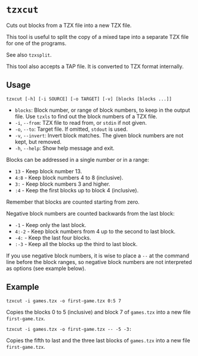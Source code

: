 # `tzxcut`

Cuts out blocks from a TZX file into a new TZX file.

This tool is useful to split the copy of a mixed tape into a separate TZX file for one of the programs.

See also `tzxsplit`.

This tool also accepts a TAP file. It is converted to TZX format internally.

## Usage

```
tzxcut [-h] [-i SOURCE] [-o TARGET] [-v] [blocks [blocks ...]]
```

* `blocks`: Block number, or range of block numbers, to keep in the output file. Use `tzxls` to find out the block numbers of a TZX file.
* `-i`, `--from`: TZX file to read from, or `stdin` if not given.
* `-o`, `--to`: Target file. If omitted, `stdout` is used.
* `-v`, `--invert`: Invert block matches. The given block numbers are not kept, but removed.
* `-h`, `--help`: Show help message and exit.

Blocks can be addressed in a single number or in a range:

* `13` - Keep block number 13.
* `4:8` - Keep block numbers 4 to 8 (inclusive).
* `3:` - Keep block numbers 3 and higher.
* `:4` - Keep the first blocks up to block 4 (inclusive).

Remember that blocks are counted starting from zero.

Negative block numbers are counted backwards from the last block:

* `-1` - Keep only the last block.
* `4:-2` - Keep block numbers from 4 up to the second to last block.
* `-4:` - Keep the last four blocks.
* `:-3` - Keep all the blocks up the third to last block.

If you use negative block numbers, it is wise to place a `--` at the command line before the block ranges, so negative block numbers are not interpreted as options (see example below).

## Example

```
tzxcut -i games.tzx -o first-game.tzx 0:5 7
```

Copies the blocks 0 to 5 (inclusive) and block 7 of `games.tzx` into a new file `first-game.tzx`.

```
tzxcut -i games.tzx -o first-game.tzx -- -5 -3:
```

Copies the fifth to last and the three last blocks of `games.tzx` into a new file `first-game.tzx`.

